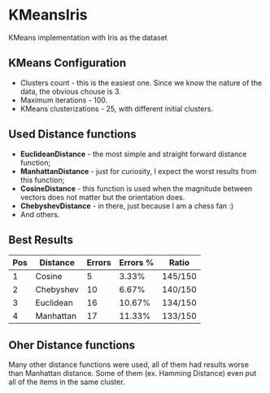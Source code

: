 # KMeansIris
KMeans implementation with Iris as the dataset

## KMeans Configuration
- Clusters count - this is the easiest one. Since we know the nature of the data, the obvious chouse is 3.
- Maximum iterations - 100.
- KMeans clusterizations - 25, with different initial clusters.

## Used Distance functions
- **EuclideanDistance** - the most simple and straight forward distance function;
- **ManhattanDistance** - just for curiosity, I expect the worst results from this function;
- **CosineDistance** - this function is used when the magnitude between vectors does not matter but the orientation does.
- **ChebyshevDistance** - in there, just because I am a chess fan :)
- And others.

## Best Results
| Pos | Distance | Errors | Errors % | Ratio |
|--|--|--|--|--|
| 1 | Cosine | 5 | 3.33% | 145/150 | 
| 2 | Chebyshev | 10 | 6.67% | 140/150 | 
| 3 | Euclidean | 16 | 10.67% | 134/150 | 
| 4 | Manhattan | 17 | 11.33% | 133/150 | 

## Oher Distance functions
Many other distance functions were used, all of them had results worse than Manhattan distance. Some of them (ex. Hamming Distance) even put all of the items in the same cluster.